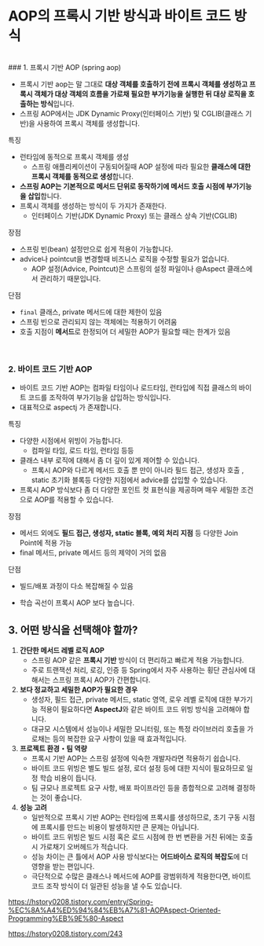 # AOP의 프록시 기반 방식과 바이트 코드 방식
<br>
### 1. 프록시 기반 AOP (spring aop)

- 프록시 기반 aop는 말 그대로 **대상 객체를 호출하기 전에 프록시 객체를 생성하고 프록시 객체가 대상 객체의 흐름을 가로채 필요한 부가기능을 실행한 뒤 대상 로직을 호출하는 방식**입니다.
- 스프링 AOP에서는 JDK Dynamic Proxy(인터페이스 기반) 및 CGLIB(클래스 기반)을 사용하여 프록시 객체를 생성합니다.



특징

- 런타임에 동적으로 프록시 객체를 생성
  - 스프링 애플리케이션이 구동되어질때 AOP 설정에 따라 필요한 **클래스에 대한 프록시 객체를 동적으로 생성**합니다.
- **스프링 AOP는 기본적으로 메서드 단위로 동작하기에 메서드 호출 시점에 부가기능을 삽입**합니다.
- 프록시 객체를 생성하는 방식이 두 가지가 존재한다.
  - 인터페이스 기반(JDK Dynamic Proxy) 또는 클래스 상속 기반(CGLIB)



장점

- 스프링 빈(bean) 설정만으로 쉽게 적용이 가능합니다.
- advice나 pointcut을 변경할때 비즈니스 로직을 수정할 필요가 없습니다.
  - AOP 설정(Advice, Pointcut)은  스프링의 설정 파일이나 @Aspect 클래스에서 관리하기 때문입니다.



단점

- `final` 클래스, private 메서드에 대한 제한이 있음
- 스프링 빈으로 관리되지 않는 객체에는 적용하기 어려움
- 호출 지점이 **메서드**로 한정되어 더 세밀한 AOP가 필요할 때는 한계가 있음

<br>

### 2. 바이트 코드 기반 AOP

- 바이트 코드 기반 AOP는 컴파일 타임이나 로드타임, 런타입에 직접 클래스의 바이트 코드를 조작하여 부가기능을 삽입하는 방식입니다.
- 대표적으로 aspectj 가 존재합니다.

특징

- 다양한 시점에서 위빙이 가능합니다.
  - 컴파일 타임, 로드 타임, 런타임 등등
- 클래스 내부 로직에 대해서 좀 더 깊이 있게 제어할 수 있습니다.
  - 프록시 AOP와 다르게 메서드 호출 뿐 만이 아니라 필드 접근, 생성자 호출 , static 초기화 블록등 다양한 지점에서 advice를 삽입할 수 있습니다.
- 프록시 AOP 방식보다 좀 더 다양한 포인트 컷 표현식을 제공하며 매우 세밀한 조건으로 AOP를 적용할 수 있습니다.

장점

- 메서드 외에도 **필드 접근, 생성자, static 블록, 예외 처리 지점** 등 다양한 Join Point에 적용 가능
- final 메서드, private 메서드 등의 제약이 거의 없음



단점

- 빌드/배포 과정이 다소 복잡해질 수 있음

- 학습 곡선이 프록시 AOP 보다 높습니다.

  

## 3. 어떤 방식을 선택해야 할까?

1. **간단한 메서드 레벨 로직 AOP**
   - 스프링 AOP 같은 **프록시 기반** 방식이 더 편리하고 빠르게 적용 가능합니다.
   - 주로 트랜잭션 처리, 로깅, 인증 등 Spring에서 자주 사용하는 횡단 관심사에 대해서는 스프링 프록시 AOP가 간편합니다.
2. **보다 정교하고 세밀한 AOP가 필요한 경우**
   - 생성자, 필드 접근, private 메서드, static 영역, 로우 레벨 로직에 대한 부가기능 적용이 필요하다면 **AspectJ**와 같은 바이트 코드 위빙 방식을 고려해야 합니다.
   - 대규모 시스템에서 성능이나 세밀한 모니터링, 또는 특정 라이브러리 호출을 가로채는 등의 복잡한 요구 사항이 있을 때 효과적입니다.
3. **프로젝트 환경・팀 역량**
   - 프록시 기반 AOP는 스프링 설정에 익숙한 개발자라면 적용하기 쉽습니다.
   - 바이트 코드 위빙은 별도 빌드 설정, 로더 설정 등에 대한 지식이 필요하므로 일정 학습 비용이 듭니다.
   - 팀 규모나 프로젝트 요구 사항, 배포 파이프라인 등을 종합적으로 고려해 결정하는 것이 좋습니다.
4. **성능 고려**
   - 일반적으로 프록시 기반 AOP는 런타임에 프록시를 생성하므로, 초기 구동 시점에 프록시를 만드는 비용이 발생하지만 큰 문제는 아닙니다.
   - 바이트 코드 위빙은 빌드 시점 혹은 로드 시점에 한 번 변환을 거친 뒤에는 호출 시 가로채기 오버헤드가 적습니다.
   - 성능 차이는 큰 틀에서 AOP 사용 방식보다는 **어드바이스 로직의 복잡도**에 더 영향을 받는 편입니다.
   - 극단적으로 수많은 클래스나 메서드에 AOP를 광범위하게 적용한다면, 바이트 코드 조작 방식이 더 일관된 성능을 낼 수도 있습니다.









https://hstory0208.tistory.com/entry/Spring-%EC%8A%A4%ED%94%84%EB%A7%81-AOPAspect-Oriented-Programming%EB%9E%80-Aspect



https://hstory0208.tistory.com/243

















